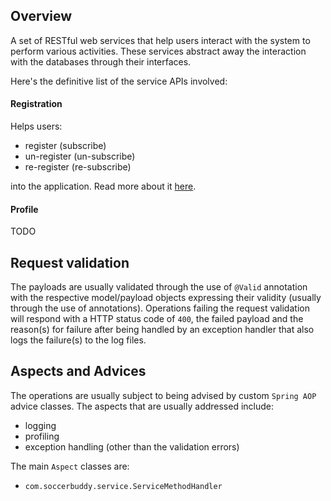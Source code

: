 ## Overview

A set of RESTful web services that help users interact with the system to perform various activities. These services abstract away the interaction with the databases through
their interfaces.

Here's the definitive list of the service APIs involved:

#### Registration

Helps users:
  
  * register (subscribe)
  * un-register (un-subscribe)
  * re-register (re-subscribe)
    
into the application. Read more about it [here](registration-service.html). 

#### Profile

TODO

## Request validation

The payloads are usually validated through the use of `@Valid` annotation with the respective model/payload objects expressing their validity (usually through
the use of annotations). Operations failing the request validation will respond with a HTTP status code of `400`, the failed payload and the reason(s) for failure
after being handled by an exception handler that also logs the failure(s) to the log files.

## Aspects and Advices

The operations are usually subject to being advised by custom `Spring AOP` advice classes. The aspects that are usually addressed include:

  * logging
  * profiling
  * exception handling (other than the validation errors)
  
The main `Aspect` classes are:

 * `com.soccerbuddy.service.ServiceMethodHandler`